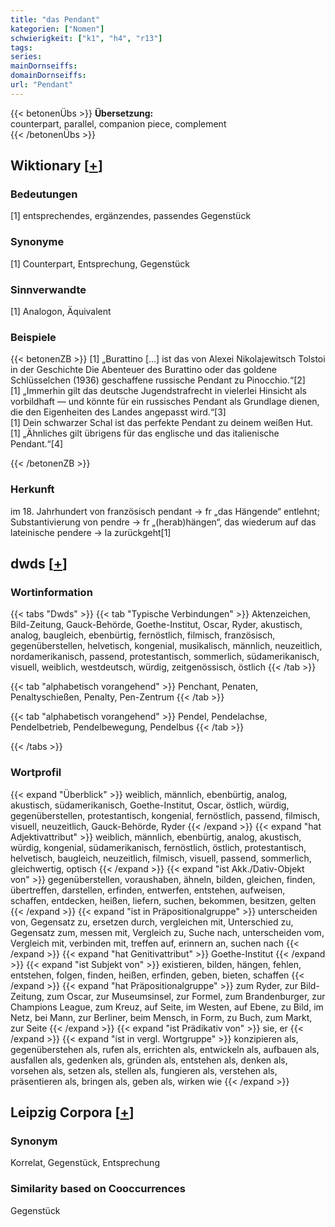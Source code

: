```yaml
---
title: "das Pendant"
kategorien: ["Nomen"]
schwierigkeit: ["k1", "h4", "r13"]
tags:
series:
mainDornseiffs:
domainDornseiffs:
url: "Pendant"
---
```


{{< betonenÜbs >}}
**Übersetzung:**  
counterpart, parallel, companion piece, complement  
{{< /betonenÜbs >}}

## Wiktionary [[+](https://de.wiktionary.org/wiki/Pendant)]

### Bedeutungen
[1] entsprechendes, ergänzendes, passendes Gegenstück  

### Synonyme
[1] Counterpart, Entsprechung, Gegenstück  

### Sinnverwandte
[1] Analogon, Äquivalent  

### Beispiele
{{< betonenZB >}}
[1] „Burattino […] ist das von Alexei Nikolajewitsch Tolstoi in der Geschichte Die Abenteuer des Burattino oder das goldene Schlüsselchen (1936) geschaffene russische Pendant zu Pinocchio.“[2]  
[1] „Immerhin gilt das deutsche Jugendstrafrecht in vielerlei Hinsicht als vorbildhaft — und könnte für ein russisches Pendant als Grundlage dienen, die den Eigenheiten des Landes angepasst wird.“[3]  
[1] Dein schwarzer Schal ist das perfekte Pendant zu deinem weißen Hut.  
[1] „Ähnliches gilt übrigens für das englische und das italienische Pendant.“[4]  

{{< /betonenZB >}}
### Herkunft
im 18. Jahrhundert von französisch pendant → fr „das Hängende“ entlehnt; Substantivierung von pendre → fr „(herab)hängen“, das wiederum auf das lateinische pendere → la zurückgeht[1]  



## dwds [[+](https://www.dwds.de/wb/Pendant)]

### Wortinformation
{{< tabs "Dwds" >}}
{{< tab "Typische Verbindungen" >}}
Aktenzeichen, Bild-Zeitung, Gauck-Behörde, Goethe-Institut, Oscar, Ryder, akustisch, analog, baugleich, ebenbürtig, fernöstlich, filmisch, französisch, gegenüberstellen, helvetisch, kongenial, musikalisch, männlich, neuzeitlich, nordamerikanisch, passend, protestantisch, sommerlich, südamerikanisch, visuell, weiblich, westdeutsch, würdig, zeitgenössisch, östlich
{{< /tab >}}

{{< tab "alphabetisch vorangehend" >}}
Penchant, Penaten, Penaltyschießen, Penalty, Pen-Zentrum
{{< /tab >}}

{{< tab "alphabetisch vorangehend" >}}
Pendel, Pendelachse, Pendelbetrieb, Pendelbewegung, Pendelbus
{{< /tab >}}

{{< /tabs >}}

### Wortprofil
{{< expand "Überblick" >}} weiblich, männlich, ebenbürtig, analog, akustisch, südamerikanisch, Goethe-Institut, Oscar, östlich, würdig, gegenüberstellen, protestantisch, kongenial, fernöstlich, passend, filmisch, visuell, neuzeitlich, Gauck-Behörde, Ryder {{< /expand >}}
{{< expand "hat Adjektivattribut" >}} weiblich, männlich, ebenbürtig, analog, akustisch, würdig, kongenial, südamerikanisch, fernöstlich, östlich, protestantisch, helvetisch, baugleich, neuzeitlich, filmisch, visuell, passend, sommerlich, gleichwertig, optisch {{< /expand >}}
{{< expand "ist Akk./Dativ-Objekt von" >}} gegenüberstellen, voraushaben, ähneln, bilden, gleichen, finden, übertreffen, darstellen, erfinden, entwerfen, entstehen, aufweisen, schaffen, entdecken, heißen, liefern, suchen, bekommen, besitzen, gelten {{< /expand >}}
{{< expand "ist in Präpositionalgruppe" >}} unterscheiden von, Gegensatz zu, ersetzen durch, vergleichen mit, Unterschied zu, Gegensatz zum, messen mit, Vergleich zu, Suche nach, unterscheiden vom, Vergleich mit, verbinden mit, treffen auf, erinnern an, suchen nach {{< /expand >}}
{{< expand "hat Genitivattribut" >}} Goethe-Institut {{< /expand >}}
{{< expand "ist Subjekt von" >}} existieren, bilden, hängen, fehlen, entstehen, folgen, finden, heißen, erfinden, geben, bieten, schaffen {{< /expand >}}
{{< expand "hat Präpositionalgruppe" >}} zum Ryder, zur Bild-Zeitung, zum Oscar, zur Museumsinsel, zur Formel, zum Brandenburger, zur Champions League, zum Kreuz, auf Seite, im Westen, auf Ebene, zu Bild, im Netz, bei Mann, zur Berliner, beim Mensch, in Form, zu Buch, zum Markt, zur Seite {{< /expand >}}
{{< expand "ist Prädikativ von" >}} sie, er {{< /expand >}}
{{< expand "ist in vergl. Wortgruppe" >}} konzipieren als, gegenüberstehen als, rufen als, errichten als, entwickeln als, aufbauen als, ausfallen als, gedenken als, gründen als, entstehen als, denken als, vorsehen als, setzen als, stellen als, fungieren als, verstehen als, präsentieren als, bringen als, geben als, wirken wie {{< /expand >}}

## Leipzig Corpora [[+](https://corpora.uni-leipzig.de/en/res?word=Pendant&corpusId=deu_newscrawl-public_2018)]


### Synonym
Korrelat, Gegenstück, Entsprechung


### Similarity based on Cooccurrences
Gegenstück

